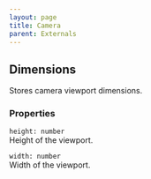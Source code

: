 ```yaml
---
layout: page
title: Camera
parent: Externals
---
```


## Dimensions

Stores camera viewport dimensions.

### Properties

`height: number`\
Height of the viewport.

`width: number`\
Width of the viewport.